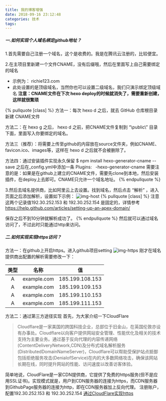 ```yaml
---
title: 我的博客增强
date: 2018-09-16 23:12:48
categories: 技术
tags:
---
```

##### 一.如何实现个人域名绑定github地址？
1.首先需要自己注册一个域名，这个是收费的。我是在腾讯云注册的，比较便宜。

2.在主项目里新建一个文件CNAME，没有后缀哦，然后在里面写上自己需要绑定的域名
* 示例为： richie123.com
* 此处设置的是顶级域名，当然你也可以设置二级域名，我们只演示绑定顶级域名
**注意：CNAME文件在下次 hexo deploy的时候就消失了，需要重新创建，这样就很繁琐**
<!-- More -->
{% pullquote [class] %}
方法一：每次 hexo d 之后，就去 GitHub 仓库根目录新建 CNAME文件

方法二：在 hexo g 之后， hexo d 之前，把CNAME文件复制到 “\public\” 目录下面，里面写入你要绑定的域名。

方法三（推荐）：将需要上传至github的内容放在source文件夹，例如CNAME、favicon.ico、images等，这样在 hexo d 之后就不会被删除了。

方法四：通过安装插件实现永久保留
$ npm install hexo-generator-cname --save
之后在_config.yml中添加一条
Plugins:
&nbsp;&nbsp;-hexo-generator-cname
需要注意的是：如果是在github上建立的CNAME文件，需要先clone到本地，然后安装插件，在deploy上去即可。CNAME只允许一个域名地址。
{% endpullquote %}

3.然后去域名提供商，比如阿里云上去设置。找到域名，然后点击 “解析” ，进入页面之后添加解析，设置如下示例：
![img-host](http://pf3rzqn04.bkt.clouddn.com/blog/2018022711370244.jpg)
{% pullquote [class] %}
注意这两个记录值192.30.252.153 和 192.30.252.154 
是固定的，详情参考 https://help.github.com/articles/setting-up-an-apex-domain/

保存之后不到10分钟就解析成功了。
{% endpullquote %}
然后就可以通过域名访问了，不过此时只能通过http来访问。
##### 二.如何实现实现https访问？
方法一：在github上开启https。进入github项目setting
![img-https](http://pf3rzqn04.bkt.clouddn.com/blog/%E4%BC%81%E4%B8%9A%E5%BE%AE%E4%BF%A1%E6%88%AA%E5%9B%BE_15371119136054.png)
刚才在域名提供商出配置的解析需要修改一下：

|   类型   |   名称   |   值   |
| :--: | :--: | :--: |
|   A   |   example.com   |   185.199.108.153   |
|   A   |   example.com   |   185.199.109.153   |
|   A   |   example.com   |   185.199.110.153   |
|   A   |   example.com   |   185.199.111.153   |
方法二：通过第三方途径实现
首先，为大家介绍一下CloudFlare
> Cloudflare是一家美国的跨国科技企业，总部位于旧金山，在英国伦敦亦设有办事处。Cloudflare以向客户提供网站安全管理、性能优化及相关的技术支持为主要业务。通过基于反向代理的内容传递网络(ContentDeliveryNetwork,CDN)及分布式域名解析服务(DistributedDomainNameServer)，Cloudflare可以帮助受保护站点抵御包括拒绝服务攻击(DenialofService)在内的大多数网络攻击，确保该网站长期在线，同时提升网站的性能、访问速度以改善访客体验。

简单地说，CloudFlare是一家CDN提供商，它提供了免费的https服务(但不是应用SSL证书)。实现模式就是，用户到CDN服务器的连接为https，而CDN服务器到GithubPage服务器的连接为http，即在CDN服务器加上反向代理。
注册账户，配置192.30.252.153 和 192.30.252.154 
[通过CloudFlare实现https](https://www.jianshu.com/p/653b5682e2bd)